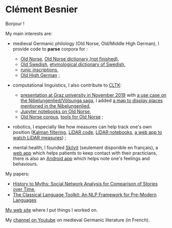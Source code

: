 # Clément Besnier

Bonjour !

My main interests are:

- medieval Germanic philology (Old Norse, Old/Middle High German), I provide code to **parse** corpora for :
  * [Old Norse](https://github.com/clemsciences/old_norse_corpus), [Old Norse dictionary (not finished)](https://github.com/clemsciences/old_norse_dictionary_zoega),
  * [Old Swedish](https://github.com/clemsciences/old_swedish_texts), [etymological dictionary of Swedish](https://github.com/clemsciences/old_high_german_texts), 
  * [runic inscriptions](https://github.com/clemsciences/old_norse_runes_db),  
  * [Old High German](https://github.com/clemsciences/old_high_german_texts) ;
  
- computational linguistics, I also contribute to [CLTK](https://github.com/cltk):
  * [presentation at Graz university in November 2019](https://github.com/clemsciences/cltk-2019-graz) with [a use case on the Nibelungenlied/Völsunga saga](https://github.com/clemsciences/comparison_sigurdr_siegfried), I added [a map to display places mentioned in the Nibelungenlied](https://github.com/clemsciences/nibelungen_map),
  * [Jupyter notebooks on Old Norse](https://github.com/clemsciences/old_norse_notebook),
  * [Old Norse corpus](https://github.com/cltk/non_texts), [tools for Old Norse](https://github.com/cltk/non_models_cltk) ;
  
- robotics, I especially like how measures can help track one's own position ([Kalman filtering](https://github.com/clemsciences/filtrage_kalman), [LiDAR code](https://github.com/gobgob/lidar-processor), [LiDAR notebooks](https://github.com/clemsciences/lidar-notebooks), [a web app to watch LiDAR measures](https://github.com/clemsciences/lidar-server-flask-vue)) ;

- mental health, I founded [Skilvit](https://github.com/skilvit) (seulement disponible en français), a [web app](https://www.skilvit.fr) which helps patients to keep contact with their practicians, there is also an [Android app](https://github.com/skilvit/skilvit-android) which helps note one's feelings and behaviours.

My papers:
- [History to Myths: Social Network Analysis for Comparison of Stories over Time](https://aclanthology.org/2020.latechclfl-1.1/),
- [The Classical Language Toolkit: An NLP Framework for Pre-Modern Languages](https://aclanthology.org/2021.acl-demo.3/)

[My web site](https://www.clementbesnier.fr) where I put things I worked on.

My [channel on Youtube](https://www.youtube.com/channel/UCZz4Zz79hldhYGIuIPIht5g?view_as=subscriber) on medieval Germanic literature (in French).

